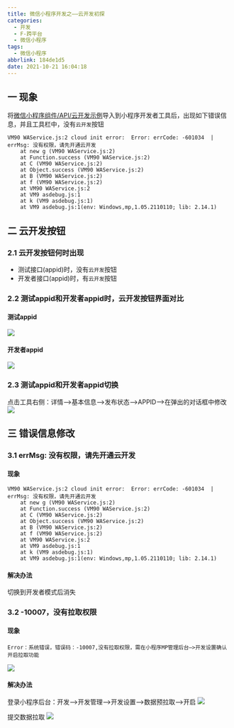 ```yaml
---
title: 微信小程序开发之——云开发初探
categories:
  - 开发
  - F-跨平台
  - 微信小程序
tags:
  - 微信小程序
abbrlink: 184de1d5
date: 2021-10-21 16:04:18
---
```

## 一 现象

将[微信小程序组件/API/云开发示例][00]导入到小程序开发者工具后，出现如下错误信息，并且工具栏中，没有`云开发`按钮

```
VM90 WAService.js:2 cloud init error:  Error: errCode: -601034  | errMsg: 没有权限，请先开通云开发
    at new g (VM90 WAService.js:2)
    at Function.success (VM90 WAService.js:2)
    at C (VM90 WAService.js:2)
    at Object.success (VM90 WAService.js:2)
    at B (VM90 WAService.js:2)
    at f (VM90 WAService.js:2)
    at VM90 WAService.js:2
    at VM9 asdebug.js:1
    at k (VM9 asdebug.js:1)
    at VM9 asdebug.js:1(env: Windows,mp,1.05.2110110; lib: 2.14.1)
```

<!--more-->

## 二 云开发按钮

### 2.1 云开发按钮何时出现

* 测试接口(appid)时，没有`云开发`按钮
* 开发者接口(appid)时，有`云开发`按钮

### 2.2 测试appid和开发者appid时，云开发按钮界面对比

#### 测试appid
![][1]

#### 开发者appid
![][2]

### 2.3 测试appid和开发者appid切换

点击工具右侧：详情——>基本信息——>发布状态——>APPID——>在弹出的对话框中修改
![][3]

## 三 错误信息修改

### 3.1 errMsg: 没有权限，请先开通云开发

#### 现象

```
VM90 WAService.js:2 cloud init error:  Error: errCode: -601034  | errMsg: 没有权限，请先开通云开发
    at new g (VM90 WAService.js:2)
    at Function.success (VM90 WAService.js:2)
    at C (VM90 WAService.js:2)
    at Object.success (VM90 WAService.js:2)
    at B (VM90 WAService.js:2)
    at f (VM90 WAService.js:2)
    at VM90 WAService.js:2
    at VM9 asdebug.js:1
    at k (VM9 asdebug.js:1)
    at VM9 asdebug.js:1(env: Windows,mp,1.05.2110110; lib: 2.14.1)
```

#### 解决办法

切换到开发者模式后消失

### 3.2 -10007，没有拉取权限

#### 现象

```
Error：系统错误，错误码：-10007,没有拉取权限，需在小程序MP管理后台—>开发设置确认开启拉取功能
```
![][4]

#### 解决办法

登录小程序后台：开发——>开发管理——>开发设置——>数据预拉取——>开启
![][5]

提交数据拉取
![][6]


[00]:https://github.com/wechat-miniprogram/miniprogram-demo


[1]:https://raw.githubusercontent.com/PGzxc/CDN/master/blog-wechat/wechat-yun-button-none-view.png
[2]:https://raw.githubusercontent.com/PGzxc/CDN/master/blog-wechat/wechat-yun-button-developer-view.png
[3]:https://raw.githubusercontent.com/PGzxc/CDN/master/blog-wechat/wechat-yun-appid-change.png
[4]:https://raw.githubusercontent.com/PGzxc/CDN/master/blog-wechat/wechat-yun-error-10007.png
[5]:https://raw.githubusercontent.com/PGzxc/CDN/master/blog-wechat/wechat-yun-data-pre-pull-open.png
[6]:https://raw.githubusercontent.com/PGzxc/CDN/master/blog-wechat/wechat-yun-data-pre-pull-function.png